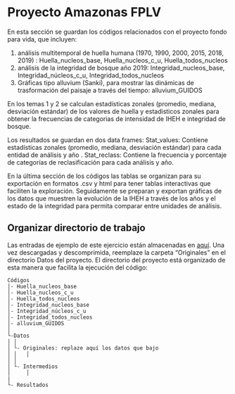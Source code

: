 Proyecto Amazonas FPLV
================
En esta sección se guardan los códigos relacionados con el proyecto fondo para vida, que incluyen: 

1. análisis multitemporal de huella humana (1970, 1990, 2000, 2015, 2018, 2019) : Huella_nucleos_base, Huella_nucleos_c_u, Huella_todos_nucleos
2. análisis de la integridad de bosque año 2019: Integridad_nucleos_base, Integridad_núcleos_c_u, Integridad_todos_nucleos
3. Gráficas tipo alluvium (Sanki), para mostrar las dinámicas de trasformación del paisaje a través del tiempo: alluvium_GUIDOS
  
En los temas 1 y 2 se calculan estadísticas zonales (promedio, mediana, desviación estándar) de los valores de huella y estadisticos zonales para obtener la frecuencias de categorias de intensidad de  IHEH e integridad de bosque. 

Los resultados se guardan en dos data frames:
Stat_values: Contiene estadísticas zonales (promedio, mediana, desviación estándar) para cada entidad de análisis y año .
Stat_reclass: Contiene la frecuencia y porcentaje de categorías de reclasificación para cada análisis y año.

En la última sección de los códigos las tablas se organizan para su exportación en formatos .csv y html para tener tablas interactivas que faciliten la exploración. Seguidamente se preparan y exportan gráficas de los datos que muestren la evolución de la IHEH a través de los años y el estado de la integridad para permita comparar  entre unidades de análisis.


## Organizar directorio de trabajo

Las entradas de ejemplo de este ejercicio están almacenadas en
[aquí](xxx).
Una vez descargadas y descomprimida, reemplaze la carpeta “Originales” en el directorio Datos del proyecto.
El directorio del proyecto está organizado de esta manera que facilita la ejecución del
código:

    Códigos
    │- Huella_nucleos_base 
    │- Huella_nucleos_c_u
    │- Huella_todos_nucleos
    │- Integridad_nucleos_base
    │- Integridad_núcleos_c_u
    │- Integridad_todos_nucleos
    │- alluvium_GUIDOS
    │    
    └-Datos
    │ │
    │ └- Originales: replaze aquí los datos que bajo
    │ │   │
    │ │   
    │ └- Intermedios
    │     │     
    |
    └- Resultados

